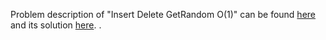 Problem description of "Insert Delete GetRandom O(1)" can be found [here](https://leetcode.com/problems/insert-delete-getrandom-o1/description/?envType=study-plan&id=level-3) and its solution [here](https://github.com/aurimas13/Solutions-To-Problems/blob/main/LeetCode/Python%20Solutions/Insert%20Delete%20GetRandom%20O(1)/insert.py).
.

